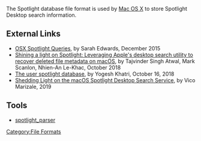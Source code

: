 The Spotlight database file format is used by [Mac OS
X](Mac_OS_X "wikilink") to store Spotlight Desktop search information.

## External Links

- [OSX Spotlight
  Queries](https://github.com/mac4n6/Presentations/blob/master/OSX%20Spotlight%20Queries/OSX_Spotlight_Queries.pdf),
  by Sarah Edwards, December 2015
- [Shining a light on Spotlight: Leveraging Apple's desktop search
  utility to recover deleted file metadata on
  macOS](https://arxiv.org/pdf/1903.07053.pdf), by Tajvinder Singh
  Atwal, Mark Scanlon, Nhien-An Le-Khac, October 2018
- [The user spotlight
  database](https://www.swiftforensics.com/2018/10/the-user-spotlight-database.html),
  by Yogesh Khatri, October 16, 2018
- [Shedding Light on the macOS Spotlight Desktop Search
  Service](https://www.sans.org/cyber-security-summit/archives/file/summit-archive-1564171500.pdf),
  by Vico Marizale, 2019

## Tools

- [spotlight_parser](https://github.com/ydkhatri/spotlight_parser)

[Category:File Formats](Category:File_Formats "wikilink")
